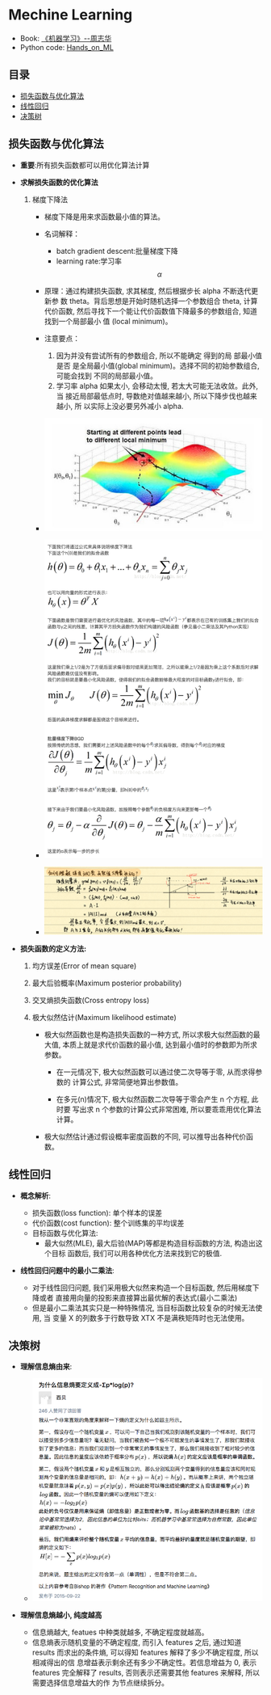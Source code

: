 # Mechine Learning

*   Book:
    [《机器学习》--周志华](https://book.douban.com/subject/26708119/?from=tag)
*   Python code: [Hands_on_ML](https://github.com/Chandlercjy/Hands_on_ML)

## 目录

<!-- vim-markdown-toc GitLab -->

*   [损失函数与优化算法](#损失函数与优化算法)
*   [线性回归](#线性回归)
*   [决策树](#决策树)

<!-- vim-markdown-toc -->

## 损失函数与优化算法

*   **重要**:所有损失函数都可以用优化算法计算

*   **求解损失函数的优化算法**

    1.  梯度下降法

        *   梯度下降是用来求函数最小值的算法。
        *   名词解释：
            *   batch gradient descent:批量梯度下降
            *   learning rate:学习率$$\alpha$$
        *   原理：通过构建损失函数, 求其梯度, 然后根据步长 alpha 不断迭代更新参
            数 theta。背后思想是开始时随机选择一个参数组合 theta, 计算代价函数,
            然后寻找下一个能让代价函数值下降最多的参数组合, 知道找到一个局部最小
            值 (local minimum)。
        *   注意要点：

            1.  因为并没有尝试所有的参数组合, 所以不能确定 得到的局 部最小值是否
                是全局最小值(global minimum)。选择不同的初始参数组合, 可能会找到
                不同的局部最小值。
            2.  学习率 alpha 如果太小, 会移动太慢, 若太大可能无法收敛。此外, 当
                接近局部最低点时, 导数绝对值越来越小, 所以下降步伐也越来越小, 所
                以实际上没必要另外减小 alpha.


        *   ![picture](what/Mechine_Learning_3.png)
        *   ![picture](what/Mechine_Learning_2.png)
        *   ![picture](what/Mechine_Learning_4.png)

*   **损失函数的定义方法:**

    1.  均方误差(Error of mean square)
    2.  最大后验概率(Maximum posterior probability)
    3.  交叉熵损失函数(Cross entropy loss)
    4.  极大似然估计(Maximum likelihood estimate)

        *   极大似然函数也是构造损失函数的一种方式, 所以求极大似然函数的最大值,
            本质上就是求代价函数的最小值, 达到最小值时的参数即为所求参数。

            *   在一元情况下, 极大似然函数可以通过使二次导等于零, 从而求得参数的
                计算公式, 非常简便地算出参数值。

            *   在多元(n)情况下, 极大似然函数二次导等于零会产生 n 个方程, 此时要
                写出求 n 个参数的计算公式非常困难, 所以要乖乖用优化算法计算。

        *   极大似然估计通过假设概率密度函数的不同, 可以推导出各种代价函数。

## 线性回归

*   **概念解析**:

    *   损失函数(loss function): 单个样本的误差
    *   代价函数(cost function): 整个训练集的平均误差
    *   目标函数与优化算法:
        *   最大似然(MLE), 最大后验(MAP)等都是构造目标函数的方法, 构造出这个目标
            函数后, 我们可以用各种优化方法来找到它的极值.

*   **线性回归问题中的最小二乘法**:

    *   对于线性回归问题, 我们采用极大似然来构造一个目标函数, 然后用梯度下降或者
        直接用向量的投影来直接算出最优解的表达式(最小二乘法)
    *   但是最小二乘法其实只是一种特殊情况, 当目标函数比较复杂的时候无法使用, 当
        变量 X 的列数多于行数导致 XTX 不是满秩矩阵时也无法使用。

## 决策树

*   **理解信息熵由来**:

    *   ![picture](what/Mechine_Learning_1.png)

*   **理解信息熵越小, 纯度越高**
    *   信息熵越大, featues 中种类就越多, 不确定程度就越高。
    *   信息熵表示随机变量的不确定程度, 而引入 features 之后, 通过知道 results
        而求出的条件熵, 可以得知 features 解释了多少不确定程度, 所以相减得出的信
        息增益表示剩余还有多少不确定性。若信息增益为 0, 表示 features 完全解释了
        results, 否则表示还需要其他 features 来解释, 所以需要选择信息增益大的作
        为节点继续拆分。
